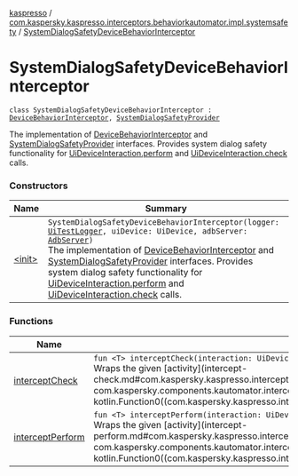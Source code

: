 [kaspresso](../../index.md) / [com.kaspersky.kaspresso.interceptors.behaviorkautomator.impl.systemsafety](../index.md) / [SystemDialogSafetyDeviceBehaviorInterceptor](./index.md)

# SystemDialogSafetyDeviceBehaviorInterceptor

`class SystemDialogSafetyDeviceBehaviorInterceptor : `[`DeviceBehaviorInterceptor`](../../com.kaspersky.kaspresso.interceptors.behaviorkautomator/-device-behavior-interceptor.md)`, `[`SystemDialogSafetyProvider`](../../com.kaspersky.kaspresso.systemsafety/-system-dialog-safety-provider/index.md)

The implementation of [DeviceBehaviorInterceptor](../../com.kaspersky.kaspresso.interceptors.behaviorkautomator/-device-behavior-interceptor.md) and [SystemDialogSafetyProvider](../../com.kaspersky.kaspresso.systemsafety/-system-dialog-safety-provider/index.md) interfaces.
Provides system dialog safety functionality for [UiDeviceInteraction.perform](#) and [UiDeviceInteraction.check](#) calls.

### Constructors

| Name | Summary |
|---|---|
| [&lt;init&gt;](-init-.md) | `SystemDialogSafetyDeviceBehaviorInterceptor(logger: `[`UiTestLogger`](../../com.kaspersky.kaspresso.logger/-ui-test-logger.md)`, uiDevice: UiDevice, adbServer: `[`AdbServer`](../../com.kaspersky.kaspresso.device.server/-adb-server/index.md)`)`<br>The implementation of [DeviceBehaviorInterceptor](../../com.kaspersky.kaspresso.interceptors.behaviorkautomator/-device-behavior-interceptor.md) and [SystemDialogSafetyProvider](../../com.kaspersky.kaspresso.systemsafety/-system-dialog-safety-provider/index.md) interfaces. Provides system dialog safety functionality for [UiDeviceInteraction.perform](#) and [UiDeviceInteraction.check](#) calls. |

### Functions

| Name | Summary |
|---|---|
| [interceptCheck](intercept-check.md) | `fun <T> interceptCheck(interaction: UiDeviceInteraction, assertion: UiDeviceAssertion, activity: () -> `[`T`](intercept-check.md#T)`): `[`T`](intercept-check.md#T)<br>Wraps the given [activity](intercept-check.md#com.kaspersky.kaspresso.interceptors.behaviorkautomator.impl.systemsafety.SystemDialogSafetyDeviceBehaviorInterceptor$interceptCheck(com.kaspersky.components.kautomator.intercept.interaction.UiDeviceInteraction, com.kaspersky.components.kautomator.intercept.operation.UiOperation((androidx.test.uiautomator.UiDevice)), kotlin.Function0((com.kaspersky.kaspresso.interceptors.behaviorkautomator.impl.systemsafety.SystemDialogSafetyDeviceBehaviorInterceptor.interceptCheck.T)))/activity) invocation with the system dialog safety. |
| [interceptPerform](intercept-perform.md) | `fun <T> interceptPerform(interaction: UiDeviceInteraction, action: UiDeviceAction, activity: () -> `[`T`](intercept-perform.md#T)`): `[`T`](intercept-perform.md#T)<br>Wraps the given [activity](intercept-perform.md#com.kaspersky.kaspresso.interceptors.behaviorkautomator.impl.systemsafety.SystemDialogSafetyDeviceBehaviorInterceptor$interceptPerform(com.kaspersky.components.kautomator.intercept.interaction.UiDeviceInteraction, com.kaspersky.components.kautomator.intercept.operation.UiOperation((androidx.test.uiautomator.UiDevice)), kotlin.Function0((com.kaspersky.kaspresso.interceptors.behaviorkautomator.impl.systemsafety.SystemDialogSafetyDeviceBehaviorInterceptor.interceptPerform.T)))/activity) invocation with the system dialog safety. |
